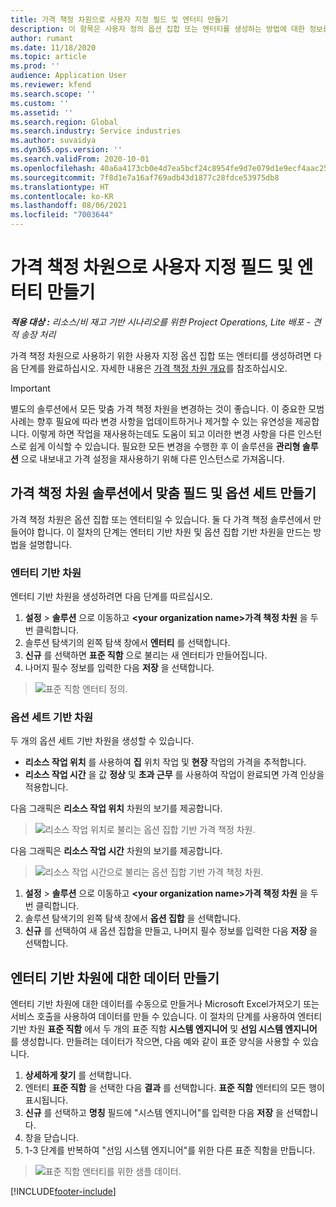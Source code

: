 ```yaml
---
title: 가격 책정 차원으로 사용자 지정 필드 및 엔터티 만들기
description: 이 항목은 사용자 정의 옵션 집합 또는 엔터티를 생성하는 방법에 대한 정보를 제공합니다.
author: rumant
ms.date: 11/18/2020
ms.topic: article
ms.prod: ''
audience: Application User
ms.reviewer: kfend
ms.search.scope: ''
ms.custom: ''
ms.assetid: ''
ms.search.region: Global
ms.search.industry: Service industries
ms.author: suvaidya
ms.dyn365.ops.version: ''
ms.search.validFrom: 2020-10-01
ms.openlocfilehash: 40a6a4173cb0e4d7ea5bcf24c8954fe9d7e079d1e9ecf4aac252b5133f12d3ff
ms.sourcegitcommit: 7f8d1e7a16af769adb43d1877c28fdce53975db8
ms.translationtype: HT
ms.contentlocale: ko-KR
ms.lasthandoff: 08/06/2021
ms.locfileid: "7003644"
---
```

# <a name="create-custom-fields-and-entities-as-pricing-dimensions"></a>가격 책정 차원으로 사용자 지정 필드 및 엔터티 만들기

_**적용 대상 :** 리소스/비 재고 기반 시나리오를 위한 Project Operations, Lite 배포 - 견적 송장 처리_

가격 책정 차원으로 사용하기 위한 사용자 지정 옵션 집합 또는 엔터티를 생성하려면 다음 단계를 완료하십시오. 자세한 내용은 [가격 책정 차원 개요](pricing-dimensions-overview.md)를 참조하십시오.  

> [!IMPORTANT]
> 별도의 솔루션에서 모든 맞춤 가격 책정 차원을 변경하는 것이 좋습니다. 이 중요한 모범 사례는 향후 필요에 따라 변경 사항을 업데이트하거나 제거할 수 있는 유연성을 제공합니다. 이렇게 하면 작업을 재사용하는데도 도움이 되고 이러한 변경 사항을 다른 인스턴스로 쉽게 이식할 수 있습니다. 필요한 모든 변경을 수행한 후 이 솔루션을 **관리형 솔루션** 으로 내보내고 가격 설정을 재사용하기 위해 다른 인스턴스로 가져옵니다.

  
## <a name="create-custom-fields-and-option-sets-in-the-pricing-dimension-solution"></a>가격 책정 차원 솔루션에서 맞춤 필드 및 옵션 세트 만들기

가격 책정 차원은 옵션 집합 또는 엔터티일 수 있습니다. 둘 다 가격 책정 솔루션에서 만들어야 합니다. 이 절차의 단계는 엔터티 기반 차원 및 옵션 집합 기반 차원을 만드는 방법을 설명합니다.

### <a name="entity-based-dimensions"></a>엔터티 기반 차원
엔터티 기반 차원을 생성하려면 다음 단계를 따르십시오.

1. **설정** > **솔루션** 으로 이동하고 **\<your organization name>가격 책정 차원** 을 두 번 클릭합니다.
2. 솔루션 탐색기의 왼쪽 탐색 창에서 **엔터티** 를 선택합니다.
3. **신규** 를 선택하면 **표준 직함** 으로 불리는 새 엔터티가 만들어집니다. 
4. 나머지 필수 정보를 입력한 다음 **저장** 을 선택합니다.

> ![표준 직함 엔터티 정의.](media/Standard-Title-entity-definition.png)

### <a name="option-set-based-dimensions"></a>옵션 세트 기반 차원 
두 개의 옵션 세트 기반 차원을 생성할 수 있습니다. 

- **리소스 작업 위치** 를 사용하여 **집** 위치 작업 및 **현장** 작업의 가격을 추적합니다. 
- **리소스 작업 시간** 을 값 **정상** 및 **초과 근무** 를 사용하여 작업이 완료되면 가격 인상을 적용합니다.

다음 그래픽은 **리소스 작업 위치** 차원의 보기를 제공합니다. 

> ![리소스 작업 위치로 불리는 옵션 집합 기반 가격 책정 차원.](media/Option-set-PD-called-Resource-Work-Location.png)

다음 그래픽은 **리소스 작업 시간** 차원의 보기를 제공합니다. 

> ![리소스 작업 시간으로 불리는 옵션 집합 기반 가격 책정 차원.](media/Option-set-PD-called-Resource-Work-Hours.png)

1. **설정** > **솔루션** 으로 이동하고 **\<your organization name>가격 책정 차원** 을 두 번 클릭합니다. 
2. 솔루션 탐색기의 왼쪽 탐색 창에서 **옵션 집합** 을 선택합니다. 
3. **신규** 를 선택하여 새 옵션 집합을 만들고, 나머지 필수 정보를 입력한 다음 **저장** 을 선택합니다.

## <a name="create-data-for-entity-based-dimensions"></a>엔터티 기반 차원에 대한 데이터 만들기

엔터티 기반 차원에 대한 데이터를 수동으로 만들거나 Microsoft Excel가져오기 또는 서비스 호출을 사용하여 데이터를 만들 수 있습니다. 이 절차의 단계를 사용하여 엔터티 기반 차원 **표준 직함** 에서 두 개의 표준 직함 **시스템 엔지니어** 및 **선임 시스템 엔지니어** 를 생성합니다. 만들려는 데이터가 작으면, 다음 예와 같이 표준 양식을 사용할 수 있습니다.

1. **상세하게 찾기** 를 선택합니다.
2. 엔터티 **표준 직함** 을 선택한 다음 **결과** 를 선택합니다. **표준 직함** 엔터티의 모든 행이 표시됩니다.
3. **신규** 를 선택하고 **명칭** 필드에 "시스템 엔지니어"를 입력한 다음 **저장** 을 선택합니다.
4. 창을 닫습니다. 
5. 1-3 단계를 반복하여 "선임 시스템 엔지니어"를 위한 다른 표준 직함을 만듭니다.

> ![표준 직함 엔터티를 위한 샘플 데이터.](media/ST-data.png)


[!INCLUDE[footer-include](../includes/footer-banner.md)]